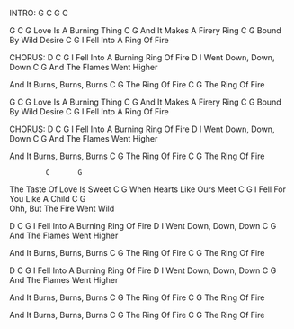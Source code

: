 INTRO: G    C  G    C  

G         C       G
Love Is A Burning Thing
               C      G
And It Makes A Firery Ring
         C    G
Bound By Wild Desire
              C       G
I Fell Into A Ring Of Fire

CHORUS:
D             C               G
I Fell Into A Burning Ring Of Fire
       D
I Went Down, Down, Down
        C           G
And The Flames Went Higher

And It Burns, Burns, Burns
    C       G
The Ring Of Fire
    C       G
The Ring Of Fire

G         C       G
Love Is A Burning Thing
               C      G
And It Makes A Firery Ring
         C    G
Bound By Wild Desire
              C       G
I Fell Into A Ring Of Fire

CHORUS:
D             C               G
I Fell Into A Burning Ring Of Fire
       D
I Went Down, Down, Down
        C           G
And The Flames Went Higher

And It Burns, Burns, Burns
    C       G
The Ring Of Fire
    C       G
The Ring Of Fire

             C       G
The Taste Of Love Is Sweet
                 C    G
When Hearts Like Ours Meet
               C      G
I Fell For You Like A Child
             C         G   
Ohh, But The Fire Went Wild

D             C               G
I Fell Into A Burning Ring Of Fire
       D
I Went Down, Down, Down
        C           G
And The Flames Went Higher

And It Burns, Burns, Burns
    C       G
The Ring Of Fire
    C       G
The Ring Of Fire

D             C               G
I Fell Into A Burning Ring Of Fire
       D
I Went Down, Down, Down
        C           G
And The Flames Went Higher

And It Burns, Burns, Burns
    C       G
The Ring Of Fire
    C       G
The Ring Of Fire

And It Burns, Burns, Burns
    C       G
The Ring Of Fire
    C       G
The Ring Of Fire

